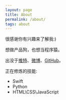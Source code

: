 ```yaml
---
layout: page
title: About
permalink: /about/
tags: about
---
```


很感谢你有兴趣来了解我:)

想做产品狗，也想当程序猿。

出没于[推特](http://twitter.com/fyl00)、[微博](http://weibo.com/fyl00)、[GitHub](https://github.com/fyl00)。

正在修炼的技能:

- Swift
- Python
- HTML\CSS\JavaScript
